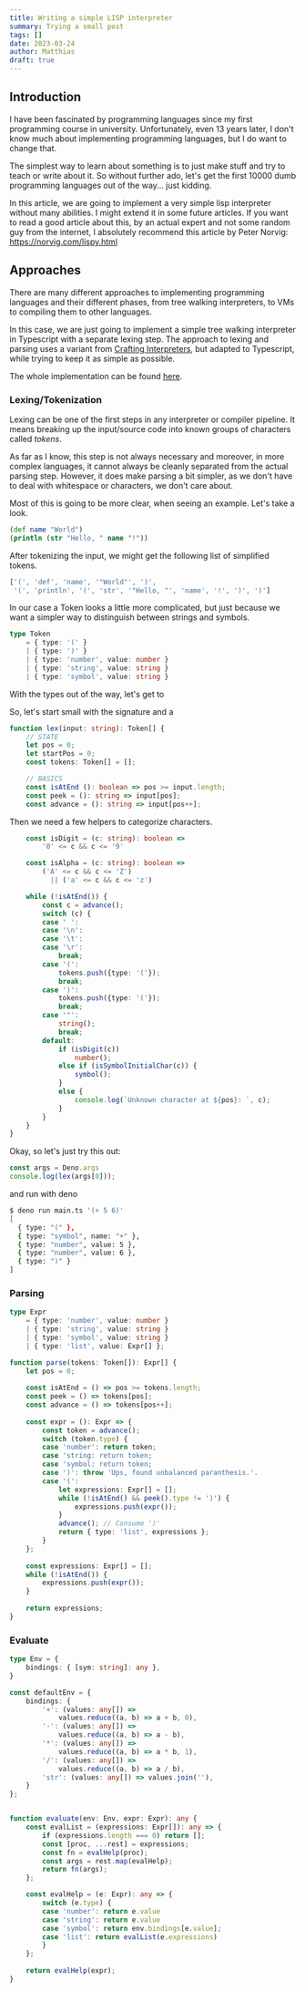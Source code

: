 ```yaml
---
title: Writing a simple LISP interpreter
summary: Trying a small post
tags: []
date: 2023-03-24
author: Matthias
draft: true
---
```


## Introduction

I have been fascinated by programming languages since my first
programming course in university. Unfortunately, even 13 years later,
I don't know much about implementing programming languages, but I do
want to change that.

The simplest way to learn about something is to just make stuff and
try to teach or write about it. So without further ado, let's get the
first 10000 dumb programming languages out of the way... just kidding.

In this article, we are going to implement a very simple lisp
interpreter without many abilities. I might extend it in some future
articles. If you want to read a good article about this, by an actual
expert and not some random guy from the internet, I absolutely
recommend this article by Peter Norvig: https://norvig.com/lispy.html



## Approaches

There are many different approaches to implementing programming
languages and their different phases, from tree walking interpreters,
to VMs to compiling them to other languages.

In this case, we are just going to implement a simple tree walking
interpreter in Typescript with a separate lexing step. The approach to
lexing and parsing uses a variant from [Crafting
Interpreters](https://craftinginterpreters.com/), but adapted to
Typescript, while trying to keep it as simple as possible.

The whole implementation can be found
[here](https://gist.github.com/noobymatze/62805a751c91999e02f2976639608c0c).


### Lexing/Tokenization

Lexing can be one of the first steps in any interpreter or compiler
pipeline. It means breaking up the input/source code into known groups
of characters called *tokens*.

As far as I know, this step is not always necessary and moreover, in
more complex languages, it cannot always be cleanly separated from the
actual parsing step. However, it does make parsing a bit simpler, as
we don't have to deal with whitespace or characters, we don't care
about.

Most of this is going to be more clear, when seeing an example. Let's
take a look.

```clojure
(def name "World")
(println (str "Hello, " name "!"))
```

After tokenizing the input, we might get the following list of
simplified tokens.

```typescript
['(', 'def', 'name', '"World"', ')',
 '(', 'println', '(', 'str', '"Hello, "', 'name', '!', ')', ')']
```

In our case a Token looks a little more complicated, but just because
we want a simpler way to distinguish between strings and symbols.


```typescript
type Token
    = { type: '(' }
    | { type: ')' }
    | { type: 'number', value: number }
    | { type: 'string', value: string }
    | { type: 'symbol', value: string }
```

With the types out of the way, let's get to 

So, let's start small with the signature and a 

```typescript
function lex(input: string): Token[] {
    // STATE
    let pos = 0;
    let startPos = 0;
    const tokens: Token[] = [];
```

```typescript
    // BASICS
    const isAtEnd (): boolean => pos >= input.length;
    const peek = (): string => input[pos];
    const advance = (): string => input[pos++];
```

Then we need a few helpers to categorize characters.

```typescript
    const isDigit = (c: string): boolean =>
        '0' <= c && c <= '9'

    const isAlpha = (c: string): boolean =>
        ('A' <= c && c <= 'Z')
          || ('a' <= c && c <= 'z')
```

```typescript
    while (!isAtEnd()) {
        const c = advance();
        switch (c) {
        case ' ':
        case '\n':
        case '\t':
        case '\r':
            break;
        case '(': 
            tokens.push({type: '('});
            break;
        case ')': 
            tokens.push({type: '('});
            break;
        case '"': 
            string();
            break;
        default: 
            if (isDigit(c))
                number();
            else if (isSymbolInitialChar(c)) {
                symbol();
            }
            else {
                console.log(`Unknown character at ${pos}: `, c);
            }
        }
    }
}
```

Okay, so let's just try this out:

```typescript
const args = Deno.args
console.log(lex(args[0]));
```

and run with deno

```bash
$ deno run main.ts '(+ 5 6)'
[
  { type: "(" },
  { type: "symbol", name: "+" },
  { type: "number", value: 5 },
  { type: "number", value: 6 },
  { type: ")" }
]
```

### Parsing

```typescript
type Expr
    = { type: 'number', value: number }
    | { type: 'string', value: string }
    | { type: 'symbol', value: string }
    | { type: 'list', value: Expr[] };

function parse(tokens: Token[]): Expr[] {
    let pos = 0;
    
    const isAtEnd = () => pos >= tokens.length;
    const peek = () => tokens[pos];
    const advance = () => tokens[pos++];
    
    const expr = (): Expr => {
        const token = advance();
        switch (token.type) {
        case 'number': return token;
        case 'string: return token;
        case 'symbol: return token;
        case ')': throw 'Ups, found unbalanced paranthesis.'.
        case '(':
            let expressions: Expr[] = [];
            while (!isAtEnd() && peek().type != ')') {
                expressions.push(expr());
            }
            advance(); // Consume ')'
            return { type: 'list', expressions };
        }
    };
    
    const expressions: Expr[] = [];
    while (!isAtEnd()) {
        expressions.push(expr());
    }
    
    return expressions;
}
```


### Evaluate

```typescript
type Env = {
    bindings: { [sym: string]: any },
}

const defaultEnv = {
    bindings: {
        '+': (values: any[]) => 
            values.reduce((a, b) => a + b, 0),
        '-': (values: any[]) => 
            values.reduce((a, b) => a - b),
        '*': (values: any[]) => 
            values.reduce((a, b) => a * b, 1),
        '/': (values: any[]) => 
            values.reduce((a, b) => a / b),
        'str': (values: any[]) => values.join(''),
    }
};


function evaluate(env: Env, expr: Expr): any {
    const evalList = (expressions: Expr[]): any => {
        if (expressions.length === 0) return [];
        const [proc, ...rest] = expressions;
        const fn = evalHelp(proc);
        const args = rest.map(evalHelp);
        return fn(args);
    };

    const evalHelp = (e: Expr): any => {
        switch (e.type) {
        case 'number': return e.value
        case 'string': return e.value
        case 'symbol': return env.bindings[e.value];
        case 'list': return evalList(e.expressions)
        }
    };
    
    return evalHelp(expr);
}
```

